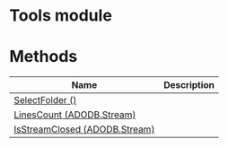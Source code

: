 # Tools module

# Methods

|Name|Description|
|---|---|
|[SelectFolder ()](./SelectFolder.md)||
|[LinesCount (ADODB.Stream)](./LinesCount.md)||
|[IsStreamClosed (ADODB.Stream)](./IsStreamClosed.md)||
